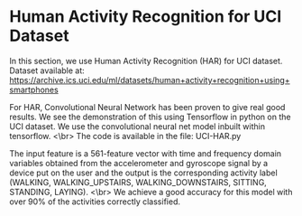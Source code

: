 # Human Activity Recognition for UCI Dataset

In this section, we use Human Activity Recognition (HAR) for UCI dataset.
Dataset available at: https://archive.ics.uci.edu/ml/datasets/human+activity+recognition+using+smartphones

For HAR, Convolutional Neural Network has been proven to give real good results. We see the demonstration of this using Tensorflow in python on the UCI dataset. We use the convolutional neural net model inbuilt within tensorflow. <\br> The code is available in the file: UCI-HAR.py

The input feature is a 561-feature vector with time and frequency domain variables obtained from the accelerometer and gyroscope signal by a device put on the user and the output is the corresponding activity label (WALKING, WALKING_UPSTAIRS, WALKING_DOWNSTAIRS, SITTING, STANDING, LAYING). <\br>
We achieve a good accuracy for this model with over 90% of the activities correctly classified.
